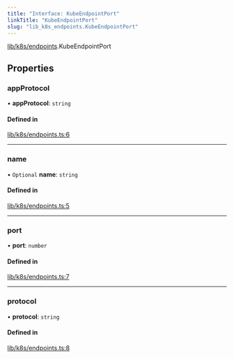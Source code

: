 ```yaml
---
title: "Interface: KubeEndpointPort"
linkTitle: "KubeEndpointPort"
slug: "lib_k8s_endpoints.KubeEndpointPort"
---
```


[lib/k8s/endpoints](../modules/lib_k8s_endpoints.md).KubeEndpointPort

## Properties

### appProtocol

• **appProtocol**: `string`

#### Defined in

[lib/k8s/endpoints.ts:6](https://github.com/headlamp-k8s/headlamp/blob/1ae27053/frontend/src/lib/k8s/endpoints.ts#L6)

___

### name

• `Optional` **name**: `string`

#### Defined in

[lib/k8s/endpoints.ts:5](https://github.com/headlamp-k8s/headlamp/blob/1ae27053/frontend/src/lib/k8s/endpoints.ts#L5)

___

### port

• **port**: `number`

#### Defined in

[lib/k8s/endpoints.ts:7](https://github.com/headlamp-k8s/headlamp/blob/1ae27053/frontend/src/lib/k8s/endpoints.ts#L7)

___

### protocol

• **protocol**: `string`

#### Defined in

[lib/k8s/endpoints.ts:8](https://github.com/headlamp-k8s/headlamp/blob/1ae27053/frontend/src/lib/k8s/endpoints.ts#L8)
